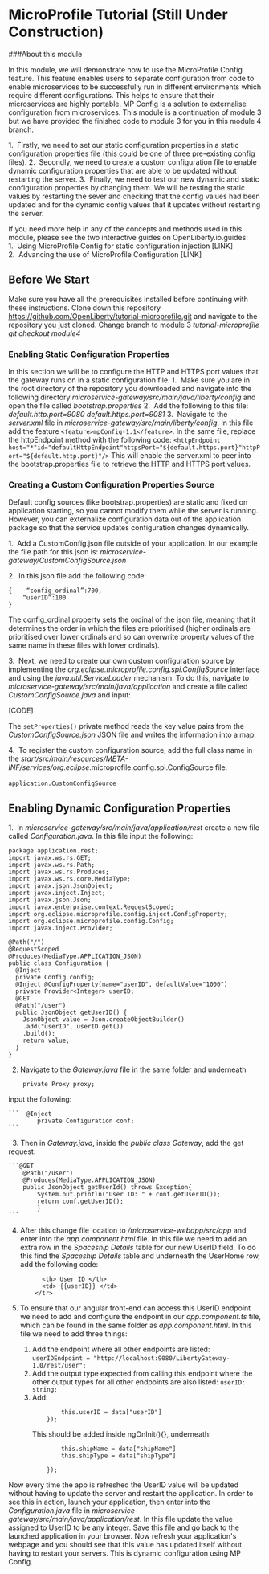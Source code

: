 # MicroProfile Tutorial (Still Under Construction)

###About this module

In this module, we will demonstrate how to use the MicroProfile Config feature. This feature enables users to separate configuration from code to enable microservices to be successfully run in different environments which require different configurations. This helps to ensure that their microservices are highly portable. MP Config is a solution to externalise configuration from microservices. This module is a continuation of module 3 but we have provided the finished code to module 3 for you in this module 4 branch.

1.  Firstly, we need to set our static configuration properties in a static configuration properties file (this could be one of three pre-existing config files).
2.  Secondly, we need to create a custom configuration file to enable dynamic configuration properties that are able to be updated without restarting the server.
3.  Finally, we need to test our new dynamic and static configuration properties by changing them. We will be testing the static values by restarting the sever and checking that the config values had been updated and for the dynamic config values that it updates without restarting the server.

If you need more help in any of the concepts and methods used in this module, please see the two interactive guides on OpenLiberty.io.guides: 
1.  Using MicroProfile Config for static configuration injection [LINK]
2.  Advancing the use of MicroProfile Configuration [LINK]

## Before We Start

Make sure you have all the prerequisites installed before continuing with these instructions. Clone down this repository
https://github.com/OpenLiberty/tutorial-microprofile.git
and navigate to the repository you just cloned. Change branch to module 3 *tutorial-microprofile*
*git checkout module4*
 
### Enabling Static Configuration Properties
In this section we will be to configure the HTTP and HTTPS port values that the gateway runs on in a static configuration file. 
1.  Make sure you are in the root directory of the repository you downloaded and navigate into the following directory *microservice-gateway/src/main/java/liberty/config* and open the file called *bootstrap.properties*
2.  Add the following to this file:
*default.http.port=9080*
*default.https.port=9081*
3.  Navigate to the *server.xml* file in *microservice-gateway/src/main/liberty/config*. In this file add the feature ```<feature>mpConfig-1.1</feature>```. 
In the same file, replace the httpEndpoint method with the following code:
```<httpEndpoint host="*"id="defaultHttpEndpoint"httpsPort="${default.https.port}"httpPort="${default.http.port}"/>```
This will enable the server.xml to peer into the bootstrap.properties file to retrieve the HTTP and HTTPS port values.
 
### Creating a Custom Configuration Properties Source

Default config sources (like bootstrap.properties) are static and fixed on application starting, so you cannot modify them while the server is running. However, you can externalize configuration data out of the application package so that the service updates configuration changes dynamically.

1.  Add a CustomConfig.json file outside of your application. In our example the file path for this json is: 
*microservice-gateway/CustomConfigSource.json*

2.  In this json file add the following code: 

```
{    “config_ordinal”:700,
    “userID”:100
}
```

The config_ordinal property sets the ordinal of the json file, meaning that it determines the order in which the files are prioritised (higher ordinals are prioritised over lower ordinals and so can overwrite property values of the same name in these files with lower ordinals).

3.  Next, we need to create our own custom configuration source by implementing the *org.eclipse.microprofile.config.spi.ConfigSource* interface and using the *java.util.ServiceLoader* mechanism. To do this, navigate to *microservice-gateway/src/main/java/application* and create a file called *CustomConfigSource.java* and input:

[CODE]

The ```setProperties()``` private method reads the key value pairs from the *CustomConfigSource.json* JSON file and writes the information into a map.

4.  To register the custom configuration source, add the full class name in the *start/src/main/resources/META-INF/services/org.eclipse*.microprofile.config.spi.ConfigSource file:

```application.CustomConfigSource```
 
## Enabling Dynamic Configuration Properties

1.  In *microservice-gateway/src/main/java/application/rest* create a new file called *Configuration.java*. In this file input the following:
```
package application.rest;
import javax.ws.rs.GET;
import javax.ws.rs.Path;
import javax.ws.rs.Produces;
import javax.ws.rs.core.MediaType;
import javax.json.JsonObject;
import javax.inject.Inject;
import javax.json.Json;
import javax.enterprise.context.RequestScoped;
import org.eclipse.microprofile.config.inject.ConfigProperty;
import org.eclipse.microprofile.config.Config;
import javax.inject.Provider;

@Path("/")
@RequestScoped
@Produces(MediaType.APPLICATION_JSON)
public class Configuration {
  @Inject
  private Config config;
  @Inject @ConfigProperty(name="userID", defaultValue="1000")
  private Provider<Integer> userID;
  @GET
  @Path("/user")
  public JsonObject getUserID() {
    JsonObject value = Json.createObjectBuilder()
    .add("userID", userID.get())
    .build();
    return value;
  }
}
```

2. Navigate to the *Gateway.java* file in the same folder and underneath 
```@Inject
    private Proxy proxy;
``` 
input the following:

    ```  @Inject
            private Configuration conf;
    ```
 
3. Then in *Gateway.java*, inside the *public class Gateway*, add the get request:

    ```@GET
        @Path("/user")
        @Produces(MediaType.APPLICATION_JSON)
        public JsonObject getUserId() throws Exception{
            System.out.println("User ID: " + conf.getUserID());
            return conf.getUserID();
            }
    ```

4. After this change file location to */microservice-webapp/src/app* and enter into the *app.component.html* file. In this file we need to add an extra row in the *Spaceship Details* table for our new UserID field. To do this find the *Spaceship Details* table and underneath the UserHome row, add the following code:

    ``` <tr>
          <th> User ID </th>
          <td> {{userID}} </td>
        </tr>
    ```

5. To ensure that our angular front-end can access this UserID endpoint we need to add and configure the endpoint in our *app.component.ts* file, which can be found in the same folder as *app.component.html*. In this file we need to add three things:
    1) Add the endpoint where all other endpoints are listed:
        ```userIDEndpoint = "http://localhost:9080/LibertyGateway-1.0/rest/user";```
    2) Add the output type expected from calling this endpoint where the other output types for all other endpoints are also listed:
        ```userID: string;```
    3) Add:
        ```this.http.get(this.userIDEndpoint, {responseType: 'json'}).subscribe(data => {
                this.userID = data["userID"]
            });
        ```
        This should be added inside ngOnInit(){}, underneath:
        ```this.http.get(this.serverEndpoint2, {responseType: 'json'}).subscribe(data => {
                this.shipName = data["shipName"]
                this.shipType = data["shipType"]

            });
         ``` 

Now every time the app is refreshed the UserID value will be updated without having to update the server and restart the application. In order to see this in action, launch your application, then enter into the *Configuration.java* file in *microservice-gateway/src/main/java/application/rest*. In this file update the value assigned to UserID to be any integer. Save this file and go back to the launched application in your browser. Now refresh your application's webpage and you should see that this value has updated itself without having to restart your servers. This is dynamic configuration using MP Config.

